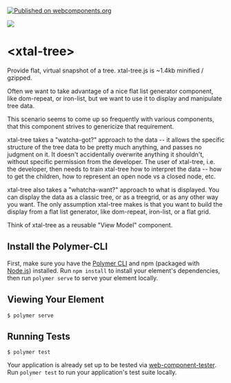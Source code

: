 [![Published on webcomponents.org](https://img.shields.io/badge/webcomponents.org-published-blue.svg)](https://www.webcomponents.org/element/bahrus/xtal-tree)

<a href="https://nodei.co/npm/xtal-tree/"><img src="https://nodei.co/npm/xtal-tree.png"></a>

# \<xtal-tree\>

Provide flat, virtual snapshot of a tree.  xtal-tree.js is ~1.4kb minified / gzipped.

<!--
```
<custom-element-demo>
  <template>
  <div>
      <script src="https://unpkg.com/@webcomponents/webcomponentsjs/webcomponents-loader.js"></script>
      <script type="module" src="https://unpkg.com/@polymer/polymer@3.0.5/lib/elements/dom-if.js?module"></script>
      <script type="module" src="https://unpkg.com/@polymer/iron-list@3.0.0-pre.21/iron-list.js?module"></script>
      <script src="https://unpkg.com/xtal-splitting@0.0.1/xtal-splitting.js"></script>
      <script src="https://unpkg.com/p-d.p-u@0.0.27/p-d.p-d-x.p-u.js"></script>
      <script src="https://unpkg.com/xtal-fetch@0.0.34/xtal-fetch.js"></script>
    
      <script type="module" src="https://unpkg.com/xtal-tree@0.0.28/xtal-tree.js?module"></script>
    <h3>Basic xtal-tree demo</h3>
    <script>
       var fvi = -1;
      function levelSetter(nodes, level) {
        nodes.forEach(node => {
          node.style = 'margin-left:' + (level * 12) + 'px';
          if (node.children) levelSetter(node.children, level + 1)
        })
      }
      function expandAll(e){
        myTree.allExpandedNodes = myTree.viewableNodes;
      }
      function collapseAll(e){
        myTree.allCollapsedNodes = myTree.viewableNodes;
      }

    </script>
    <style>
      div.node {
        cursor: pointer;
      }

      span.match {
        font-weight: bold;
        background-color: yellowgreen;
      }
    </style>
    <button onclick="expandAll()">Expand All</button>
    <button onclick="collapseAll()">Collapse All</button>
    <button data-dir="asc">Sort Asc</button>
    <p-d on="click" if="button" to="#myTree{sorted:target.dataset.dir}"></p-d>
    <button data-dir="desc">Sort Desc</button>
    <p-d on="click" if="button" to="#myTree{sorted:target.dataset.dir}"></p-d>
    <input type="text" placeholder="Search">
    <p-d id="searchProp" on="input" to="xtal-split{search}"></p-d>
    <p-d on="input" to="#myTree{searchString}"></p-d>
    <xtal-fetch fetch href="directory.json" as="json"></xtal-fetch>
    <p-d on="result-changed" to="#myTree{nodes}" m="1"></p-d>
    <script type="module ish">
      ({
        childrenFn: node => node.children,
        isOpenFn: node => node.expanded,
        levelSetterFn: levelSetter,
        toggleNodeFn: node => {
          
          node.expanded = !node.expanded;
          
        },
        testNodeFn: (node, search) =>{
          if(!search) return true;
          if(!node.nameLC) node.nameLC = node.name.toLowerCase();
          return node.nameLC.indexOf(search.toLowerCase()) > -1;
        },
        compareFn: (lhs, rhs) =>{
          if(lhs.name < rhs.name) return -1 ;
          if(lhs.name > rhs.name) return 1;
          return 0;
        }
      })
    </script>
    <p-d-x on="eval" to="{childrenFn:childrenFn;isOpenFn:isOpenFn;levelSetterFn:levelSetterFn;toggleNodeFn:toggleNodeFn;testNodeFn:testNodeFn;compareFn:compareFn}"></p-d-x>
    <xtal-tree id="myTree"></xtal-tree>
    <p-d on="viewable-nodes-changed" to="iron-list{items};#viewNodesChangeHandler{input}"></p-d>
    <p-d on="toggled-node-changed" to="#toggledNodeChangeHandler{input}"></p-d>
    <iron-list style="height:400px" id="nodeList" mutable-data p-d-if="#searchProp">
        <template>
          <div class="node"  style$="[[item.style]]"  p-d-if="#searchProp">
            <span  node="[[item]]">
                <template is="dom-if" if="[[item.children]]">
                    <template is="dom-if" if="[[item.expanded]]">📖</template>
                    <template is="dom-if" if="[[!item.expanded]]">📕</template>
                  </template>
                  <template is="dom-if" if="[[!item.children]]">📝</template>
            </span>
            <p-u on="click" if="span" to="/myTree{toggledNode:target.node}"></p-u>
            <xtal-split node="[[item]]"  search="[[search]]" text-content="[[item.name]]"></xtal-split>
            <p-u on="click" if="xtal-split" to="/myTree{toggledNode:target.node}"></p-u>
          </div>
        </template>
      </iron-list>
      <script type="module ish">
        inp => {
          if(typeof(fvi) !== 'undefined' && fvi > -1){
            nodeList.scrollToIndex(fvi);
          }
        }
      </script>
      <p-d id="viewNodesChangeHandler" on="eval" to="{whoknows}"></p-d>
      <script type="module ish">
        inp =>{
          fvi = nodeList.firstVisibleIndex;
        }
      </script>
      <p-d id="toggledNodeChangeHandler" on="eval" to="{whoknows}"></p-d>
  </div>
  </template>
</custom-element-demo>
```
-->

Often we want to take advantage of a nice flat list generator component, like dom-repeat, or iron-list, but we want to use it to display and manipulate tree data.

This scenario seems to come up so frequently with various components, that this component strives to genericize that requirement.

xtal-tree takes a "watcha-got?" approach to the data -- it allows the specific structure of the tree data to be pretty much anything, and passes no judgment on it.   It doesn't accidentally overwrite anything it shouldn't, without specific permission from the developer. The user of xtal-tree, i.e. the developer, then needs to train xtal-tree how to interpret the data -- how to get the children, how to represent an open node vs a closed node, etc.

xtal-tree also takes a "whatcha-want?" approach to what is displayed.  You can display the data as a classic tree, or as a treegrid, or as any other way you want.  The only assumption xtal-tree makes is that you want to build the display from a flat list generator, like dom-repeat, iron-list, or a flat grid.  

Think of xtal-tree as a reusable "View Model" component.


## Install the Polymer-CLI

First, make sure you have the [Polymer CLI](https://www.npmjs.com/package/polymer-cli) and npm (packaged with [Node.js](https://nodejs.org)) installed. Run `npm install` to install your element's dependencies, then run `polymer serve` to serve your element locally.

## Viewing Your Element

```
$ polymer serve
```

## Running Tests

```
$ polymer test
```

Your application is already set up to be tested via [web-component-tester](https://github.com/Polymer/web-component-tester). Run `polymer test` to run your application's test suite locally.
